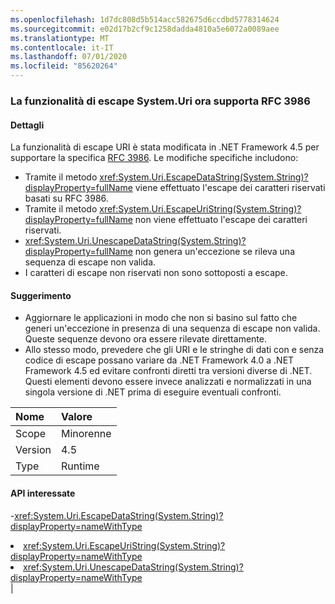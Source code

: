 ```yaml
---
ms.openlocfilehash: 1d7dc808d5b514acc582675d6ccdbd5778314624
ms.sourcegitcommit: e02d17b2cf9c1258dadda4810a5e6072a0089aee
ms.translationtype: MT
ms.contentlocale: it-IT
ms.lasthandoff: 07/01/2020
ms.locfileid: "85620264"
---
```

### <a name="systemuri-escaping-now-supports-rfc-3986"></a>La funzionalità di escape System.Uri ora supporta RFC 3986

#### <a name="details"></a>Dettagli

La funzionalità di escape URI è stata modificata in .NET Framework 4.5 per supportare la specifica [RFC 3986](https://tools.ietf.org/html/rfc3986). Le modifiche specifiche includono:<ul><li>Tramite il metodo <xref:System.Uri.EscapeDataString(System.String)?displayProperty=fullName> viene effettuato l'escape dei caratteri riservati basati su RFC 3986.</li><li>Tramite il metodo <xref:System.Uri.EscapeUriString(System.String)?displayProperty=fullName> non viene effettuato l'escape dei caratteri riservati.</li><li><xref:System.Uri.UnescapeDataString(System.String)?displayProperty=fullName> non genera un'eccezione se rileva una sequenza di escape non valida.</li><li>I caratteri di escape non riservati non sono sottoposti a escape.</li></ul>

#### <a name="suggestion"></a>Suggerimento

<ul><li>Aggiornare le applicazioni in modo che non si basino sul fatto che <xref:System.Uri.UnescapeDataString(System.String)?displayProperty=fullName> generi un'eccezione in presenza di una sequenza di escape non valida. Queste sequenze devono ora essere rilevate direttamente.</li><li>Allo stesso modo, prevedere che gli URI e le stringhe di dati con e senza codice di escape possano variare da .NET Framework 4.0 a .NET Framework 4.5 ed evitare confronti diretti tra versioni diverse di .NET. Questi elementi devono essere invece analizzati e normalizzati in una singola versione di .NET prima di eseguire eventuali confronti.</li></ul>

| Nome    | Valore       |
|:--------|:------------|
| Scope   |Minorenne|
|Version|4.5|
|Type|Runtime

#### <a name="affected-apis"></a>API interessate

-<xref:System.Uri.EscapeDataString(System.String)?displayProperty=nameWithType></li><li><xref:System.Uri.EscapeUriString(System.String)?displayProperty=nameWithType></li><li><xref:System.Uri.UnescapeDataString(System.String)?displayProperty=nameWithType></li></ul>|
